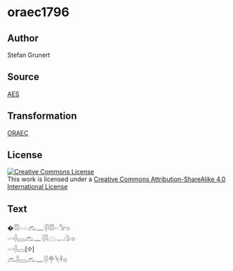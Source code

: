 # oraec1796

## Author

Stefan Grunert

## Source

[AES](https://github.com/simondschweitzer/aes)

## Transformation

[ORAEC](https://oraec.github.io/)

## License

<a rel="license" href="http://creativecommons.org/licenses/by-sa/4.0/"><img alt="Creative Commons License" style="border-width:0" src="https://i.creativecommons.org/l/by-sa/4.0/88x31.png" /></a><br />This work is licensed under a <a rel="license" href="http://creativecommons.org/licenses/by-sa/4.0/">Creative Commons Attribution-ShareAlike 4.0 International License</a>

## Text

�𓏃𓏏𓏏𓃹𓈖𓇋𓋴𓏃𓏏𓅡𓊖<br>
𓄗𓋴𓈙𓃹𓈖𓇋𓋴𓄤𓈍𓂝𓅱𓊖<br>
𓄗𓋴𓈙[⯑]<br>
𓃹𓋴𓈙𓃹𓈖𓇋𓋴𓋇𓌸𓋹𓊖<br>
